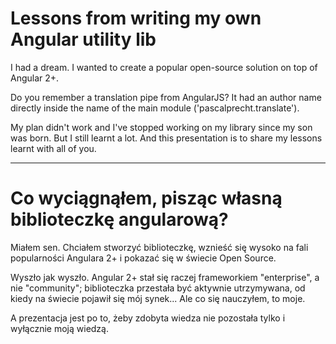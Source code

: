 # Lessons from writing my own Angular utility lib

I had a dream. I wanted to create a popular open-source solution on top of Angular 2+. 

Do you remember a translation pipe from AngularJS? It had an author name directly inside the name of the main module ('pascalprecht.translate'). 

My plan didn't work and I've stopped working on my library since my son was born. But I still learnt a lot. And this presentation is to share my lessons learnt with all of you.

___

# Co wyciągnąłem, pisząc własną biblioteczkę angularową?

Miałem sen. Chciałem stworzyć biblioteczkę, wznieść się wysoko na fali popularności Angulara 2+ i pokazać się w świecie Open Source.

Wyszło jak wyszło. Angular 2+ stał się raczej frameworkiem "enterprise", a nie "community"; biblioteczka przestała być aktywnie utrzymywana, od kiedy na świecie pojawił się mój synek... Ale co się nauczyłem, to moje.

A prezentacja jest po to, żeby zdobyta wiedza nie pozostała tylko i wyłącznie moją wiedzą.
